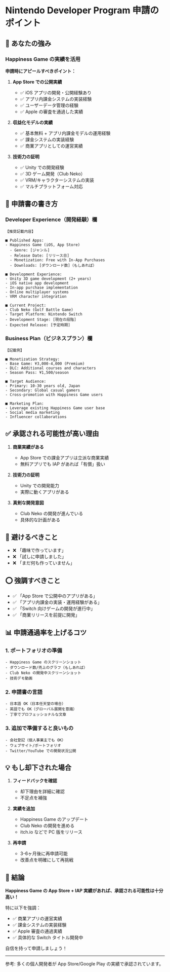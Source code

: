 # Nintendo Developer Program 申請のポイント

## 📱 あなたの強み

### Happiness Game の実績を活用

**申請時にアピールすべきポイント：**

1. **App Store での公開実績**
   - ✅ iOS アプリの開発・公開経験あり
   - ✅ アプリ内課金システムの実装経験
   - ✅ ユーザーデータ管理の経験
   - ✅ Apple の審査を通過した実績

2. **収益化モデルの実績**
   - ✅ 基本無料 + アプリ内課金モデルの運用経験
   - ✅ 課金システムの実装経験
   - ✅ 商業アプリとしての運営実績

3. **技術力の証明**
   - ✅ Unity での開発経験
   - ✅ 3D ゲーム開発（Club Neko）
   - ✅ VRM/キャラクターシステムの実装
   - ✅ マルチプラットフォーム対応

## 📝 申請書の書き方

### Developer Experience（開発経験）欄

```
【推奨記載内容】

■ Published Apps:
- Happiness Game (iOS, App Store)
  - Genre: [ジャンル]
  - Release Date: [リリース日]
  - Monetization: Free with In-App Purchases
  - Downloads: [ダウンロード数]（もしあれば）

■ Development Experience:
- Unity 3D game development (2+ years)
- iOS native app development
- In-app purchase implementation
- Online multiplayer systems
- VRM character integration

■ Current Project:
- Club Neko (Golf Battle Game)
- Target Platform: Nintendo Switch
- Development Stage: [現在の段階]
- Expected Release: [予定時期]
```

### Business Plan（ビジネスプラン）欄

```
【記載例】

■ Monetization Strategy:
- Base Game: ¥3,000-4,000 (Premium)
- DLC: Additional courses and characters
- Season Pass: ¥1,500/season

■ Target Audience:
- Primary: 10-30 years old, Japan
- Secondary: Global casual gamers
- Cross-promotion with Happiness Game users

■ Marketing Plan:
- Leverage existing Happiness Game user base
- Social media marketing
- Influencer collaborations
```

## ✅ 承認される可能性が高い理由

1. **商業実績がある**
   - App Store での課金アプリは立派な商業実績
   - 無料アプリでも IAP があれば「有償」扱い

2. **技術力の証明**
   - Unity での開発能力
   - 実際に動くアプリがある

3. **真剣な開発意図**
   - Club Neko の開発が進んでいる
   - 具体的な計画がある

## 🚫 避けるべきこと

- ❌ 「趣味で作っています」
- ❌ 「試しに申請しました」
- ❌ 「まだ何も作っていません」

## ⭕ 強調すべきこと

- ✅ 「App Store で公開中のアプリがある」
- ✅ 「アプリ内課金の実装・運用経験がある」
- ✅ 「Switch 向けゲームの開発が進行中」
- ✅ 「商業リリースを前提に開発」

## 📊 申請通過率を上げるコツ

### 1. ポートフォリオの準備
```
- Happiness Game のスクリーンショット
- ダウンロード数/売上のグラフ（もしあれば）
- Club Neko の開発中スクリーンショット
- 技術デモ動画
```

### 2. 申請書の言語
```
- 日本語 OK（日本任天堂の場合）
- 英語でも OK（グローバル展開を意識）
- 丁寧でプロフェッショナルな文章
```

### 3. 追加で準備すると良いもの
```
- 会社登記（個人事業主でも OK）
- ウェブサイト/ポートフォリオ
- Twitter/YouTube での開発状況公開
```

## 💡 もし却下された場合

1. **フィードバックを確認**
   - 却下理由を詳細に確認
   - 不足点を補強

2. **実績を追加**
   - Happiness Game のアップデート
   - Club Neko の開発を進める
   - itch.io などで PC 版をリリース

3. **再申請**
   - 3-6ヶ月後に再申請可能
   - 改善点を明確にして再挑戦

## 🎯 結論

**Happiness Game の App Store + IAP 実績があれば、承認される可能性は十分高い！**

特に以下を強調：
- ✅ 商業アプリの運営実績
- ✅ 課金システムの実装経験
- ✅ Apple 審査の通過実績
- ✅ 具体的な Switch タイトル開発中

自信を持って申請しましょう！

---
参考: 多くの個人開発者が App Store/Google Play の実績で承認されています。